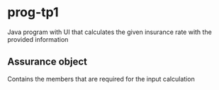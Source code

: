 # prog-tp1

Java program with UI that calculates the given insurance rate with the provided information

## Assurance object

Contains the members that are required for the input calculation
